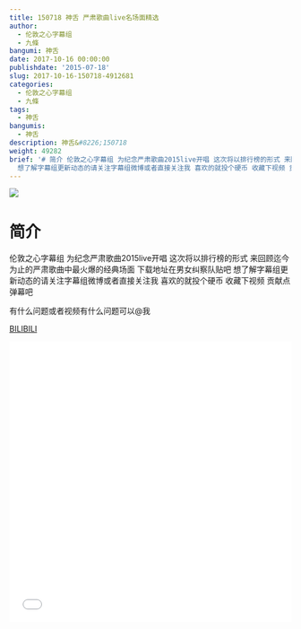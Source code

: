 ```yaml
---
title: 150718 神舌 严肃歌曲live名场面精选
author:
  - 伦敦之心字幕组
  - 九條
bangumi: 神舌
date: 2017-10-16 00:00:00
publishdate: '2015-07-18'
slug: 2017-10-16-150718-4912681
categories:
  - 伦敦之心字幕组
  - 九條
tags:
  - 神舌
bangumis:
  - 神舌
description: 神舌&#8226;150718
weight: 49282
brief: '# 简介 伦敦之心字幕组 为纪念严肃歌曲2015live开唱 这次将以排行榜的形式 来回顾迄今为止的严肃歌曲中最火爆的经典场面 下载地址在男女纠察队贴吧
  想了解字幕组更新动态的请关注字幕组微博或者直接关注我 喜欢的就投个硬币 收藏下视频 贡献点弹幕吧 有什么问题或者视频有什么问题可以@我'
---
```


![](https://i.imgur.com/1nIcrqF.jpg)

# 简介  
伦敦之心字幕组 为纪念严肃歌曲2015live开唱 这次将以排行榜的形式 来回顾迄今为止的严肃歌曲中最火爆的经典场面 下载地址在男女纠察队贴吧 想了解字幕组更新动态的请关注字幕组微博或者直接关注我 喜欢的就投个硬币 收藏下视频 贡献点弹幕吧


有什么问题或者视频有什么问题可以@我

  [BILIBILI](https://www.bilibili.com/video/av4912681/)


<div class="vcontainer">  <iframe class='video' src="//www.bilibili.com/blackboard/player.html?aid=4912681" width="100%" height="500" frameborder="0" allowfullscreen="allowfullscreen"></iframe></div>
